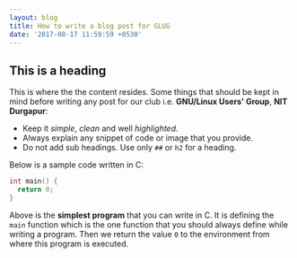 ```yaml
---
layout: blog
title: How to write a blog post for GLUG
date: '2017-08-17 11:59:59 +0530'
---
```

## This is a heading

This is where the the content resides. Some things that should be kept in mind
before writing any post for our club i.e. **GNU/Linux Users' Group**, **NIT
Durgapur**:

* Keep it *simple*, *clean* and well *highlighted*.
* Always explain any snippet of code or image that you provide.
* Do not add sub headings. Use only `##` or `h2` for a heading.

Below is a sample code written in C:
```c
int main() {
  return 0;
}
```
Above is the **simplest program** that you can write in C. It is defining the `main`
function which is the one function that you should always define while writing a
program. Then we return the value `0` to the environment from where this program
is executed.


